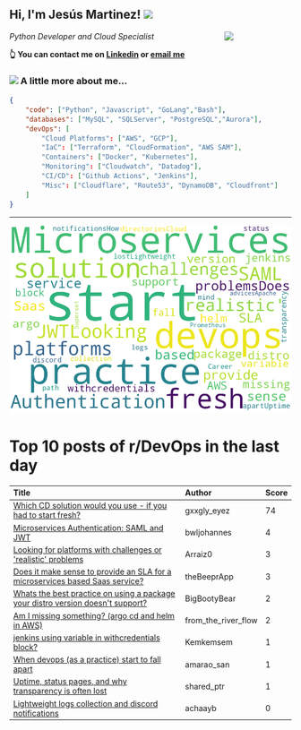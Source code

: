 <!--
**jmartinezl/jmartinezl** is a ✨ _special_ ✨ repository because its `README.md` (this file) appears on your GitHub profile.

Here are some ideas to get you started:

- 🔭 I’m currently working on ...
- 🌱 I’m currently learning ...
- 👯 I’m looking to collaborate on ...
- 🤔 I’m looking for help with ...
- 💬 Ask me about ...
- 📫 How to reach me: ...
- 😄 Pronouns: ...
- ⚡ Fun fact: ...
-->

<h2>Hi, I'm Jesús Martinez! <img src="https://media.giphy.com/media/WUlplcMpOCEmTGBtBW/giphy.gif" width="30"> </h2>
<img align='right' src="https://media.giphy.com/media/NytMLKyiaIh6VH9SPm/giphy.gif" width="120">
<p><em>Python Developer and Cloud Specialist
</em></p>

**👆 You can contact me on [Linkedin](https://www.linkedin.com/in/jes%C3%BAs-martinez-2b7b10104/) or [email me](mailto:jesus.mtz.lorenzo@gmail.com)**

### <img src="https://media.giphy.com/media/VgCDAzcKvsR6OM0uWg/giphy.gif" width="50"> A little more about me...  

```json
{
    "code": ["Python", "Javascript", "GoLang","Bash"],
    "databases": ["MySQL", "SQLServer", "PostgreSQL","Aurora"],
    "devOps": [
        "Cloud Platforms": ["AWS", "GCP"],
        "IaC": ["Terraform", "CloudFormation", "AWS SAM"],
        "Containers": ["Docker", "Kubernetes"],
        "Monitoring": ["Cloudwatch", "Datadog"],
        "CI/CD": ["Github Actions", "Jenkins"],
        "Misc": ["Cloudflare", "Route53", "DynamoDB", "Cloudfront"]
    ]
}
```
---

![Wordcloud](./cloud.png)

# Top 10 posts of r/DevOps in the last day

| Title | Author | Score |
|:---|:---|:---|
| [Which CD solution would you use - if you had to start fresh?](https://www.reddit.com/r/devops/comments/10o6i2m/which_cd_solution_would_you_use_if_you_had_to/) | gxxgly_eyez | 74 |
| [Microservices Authentication: SAML and JWT](https://www.reddit.com/r/devops/comments/10o8yzd/microservices_authentication_saml_and_jwt/) | bwljohannes | 4 |
| [Looking for platforms with challenges or 'realistic' problems](https://www.reddit.com/r/devops/comments/10ovrkr/looking_for_platforms_with_challenges_or/) | Arraiz0 | 3 |
| [Does it make sense to provide an SLA for a microservices based Saas service?](https://www.reddit.com/r/devops/comments/10owws0/does_it_make_sense_to_provide_an_sla_for_a/) | theBeeprApp | 3 |
| [Whats the best practice on using a package your distro version doesn't support?](https://www.reddit.com/r/devops/comments/10o995h/whats_the_best_practice_on_using_a_package_your/) | BigBootyBear | 2 |
| [Am I missing something? (argo cd and helm in AWS)](https://www.reddit.com/r/devops/comments/10o97jo/am_i_missing_something_argo_cd_and_helm_in_aws/) | from_the_river_flow | 2 |
| [jenkins using variable in withcredentials block?](https://www.reddit.com/r/devops/comments/10ob2el/jenkins_using_variable_in_withcredentials_block/) | Kemkemsem | 1 |
| [When devops (as a practice) start to fall apart](https://www.reddit.com/r/devops/comments/10ozhhx/when_devops_as_a_practice_start_to_fall_apart/) | amarao_san | 1 |
| [Uptime, status pages, and why transparency is often lost](https://www.reddit.com/r/devops/comments/10p06pt/uptime_status_pages_and_why_transparency_is_often/) | shared_ptr | 1 |
| [Lightweight logs collection and discord notifications](https://www.reddit.com/r/devops/comments/10ol2q9/lightweight_logs_collection_and_discord/) | achaayb | 0 |
